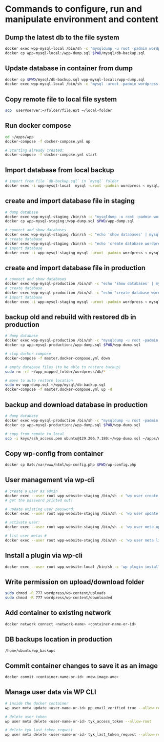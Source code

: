 # Commands to configure, run and manipulate environment and content #

## Dump the latest db to the file system ##

```sh
docker exec wpp-mysql-local /bin/sh -c "mysqldump -u root -padmin wordpress > wpp-dump.sql"
docker cp wpp-mysql-local:/wpp-dump.sql $PWD/mysql/db-backup.sql
```

## Update database in container from dump ##

```sh
docker cp $PWD/mysql/db-backup.sql wpp-mysql-local:/wpp-dump.sql
docker exec wpp-mysql-local /bin/sh -c "mysql -uroot -padmin wordpress < wpp-dump.sql"
```

## Copy remote file to local file system ##

```sh
scp  user@server:~/folder/file.ext ~/local-folder
```

## Run docker compose ##

```sh
cd ~/apps/wpp
docker-compose -f docker-compose.yml up

# Starting already created:
docker-compose -f docker-compose.yml start
```

## Import database from local backup ##

```sh
# import from file `db-backup.sql` in `mysql` folder
docker exec -i wpp-mysql-local  mysql -uroot -padmin wordpress < mysql/db-backup.sql
```

## create and import database file in staging ##

```sh
# dump database
docker exec wpp-mysql-staging /bin/sh -c "mysqldump -u root -padmin wordpress > wpp-dump.sql"
docker cp wpp-mysql-staging:/wpp-dump.sql $PWD/wpp-dump.sql

# connect and show databases
docker exec wpp-mysql-staging /bin/sh -c "echo 'show databases' | mysql -uroot -padmin"
# create database
docker exec wpp-mysql-staging /bin/sh -c "echo 'create database wordpress' | mysql -uroot -padmin"
# import database
docker exec -i wpp-mysql-staging mysql -uroot -padmin wordpress < mysql/db-backup.sql
```

## create and import database file in production ##

```sh
# connect and show databases
docker exec wpp-mysql-production /bin/sh -c "echo 'show databases' | mysql -uroot -padmin"
# create database
docker exec wpp-mysql-production /bin/sh -c "echo 'create database wordpress' | mysql -uroot -padmin"
# import database
docker exec -i wpp-mysql-staging mysql -uroot -padmin wordpress < mysql/db-backup.sql
```

## backup old and rebuild with restored db in production ##

```sh
# dump database
docker exec wpp-mysql-production /bin/sh -c "mysqldump -u root -padmin wordpress > wpp-dump.sql"
docker cp wpp-mysql-production:/wpp-dump.sql $PWD/wpp-dump.sql

# stop docker compose
docker-compose -f master.docker-compose.yml down

# empty database files (to be able to restore backup)
sudo rm -rf ~/wpp_mapped_folder/wordpress/db/*

# move to auto restore location
sudo mv wpp-dump.sql ~/wpp/mysql/db-backup.sql
docker-compose -f master.docker-compose.yml up -d
```

## backup and download database in production ##

```sh
# dump database
docker exec wpp-mysql-production /bin/sh -c "mysqldump -u root -padmin wordpress > wpp-dump.sql"
docker cp wpp-mysql-production:/wpp-dump.sql $PWD/wpp-dump.sql

# copy from remote to local
scp -i keys/ssh_access.pem ubuntu@129.206.7.180:~/wpp-dump.sql ~/apps/wpp-dump.sql
```

## Copy wp-config from container ##

```sh
docker cp 0a0:/var/www/html/wp-config.php $PWD/wp-config.php
```

## User management via wp-cli ##

```sh
# create a user as admin
docker exec --user root wpp-website-staging /bin/sh -c "wp user create <user-login> user@domain.tld --role=administrator --allow-root"
# get the password printed out!

# update existing user password:
docker exec --user root wpp-website-staging /bin/sh -c 'wp user update 1005 --user_pass="123456" --allow-root'

# activate user:
docker exec --user root wpp-website-staging /bin/sh -c 'wp user meta update <username-or-id> pending 0 --allow-root'

# list user metas #
docker exec --user root wpp-website-staging /bin/sh -c 'wp user meta list <username-or-id> --allow-root'
```

## Install a plugin via wp-cli ##

```sh
docker exec --user root wpp-website-local /bin/sh -c 'wp plugin install <plugin-sanitized-name> --allow-root'
```

## Write permission on upload/download folder ##

```sh
sudo chmod -R 777 wordpress/wp-content/uploads
sudo chmod -R 777 wordpress/wp-content/downloaded
```

## Add container to existing network ##

```sh
docker network connect <network-name> <container-name-or-id>
```

## DB backups location in production ##

```sh
/home/ubuntu/wp_backups
```

## Commit container changes to save it as an image ##

```sh
docker commit <container-name-or-id> <new-image-ame>
```

## Manage user data via WP CLI ##

```sh
# inside the docker container
wp user meta update <user-name-or-id> pp_email_verified true --allow-root

# delete user token
wp user meta delete <user-name-or-id> tyk_access_token --allow-root

# delete tyk_last_token_request
wp user meta delete <user-name-or-id> tyk_last_token_request --allow-root
```